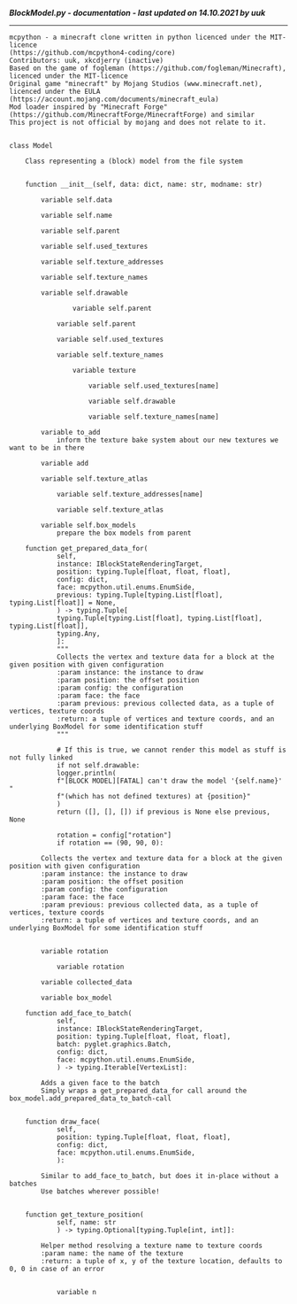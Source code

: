 ***BlockModel.py - documentation - last updated on 14.10.2021 by uuk***
___

    mcpython - a minecraft clone written in python licenced under the MIT-licence 
    (https://github.com/mcpython4-coding/core)
    Contributors: uuk, xkcdjerry (inactive)
    Based on the game of fogleman (https://github.com/fogleman/Minecraft), licenced under the MIT-licence
    Original game "minecraft" by Mojang Studios (www.minecraft.net), licenced under the EULA
    (https://account.mojang.com/documents/minecraft_eula)
    Mod loader inspired by "Minecraft Forge" (https://github.com/MinecraftForge/MinecraftForge) and similar
    This project is not official by mojang and does not relate to it.


    class Model
        
        Class representing a (block) model from the file system


        function __init__(self, data: dict, name: str, modname: str)

            variable self.data

            variable self.name

            variable self.parent

            variable self.used_textures

            variable self.texture_addresses

            variable self.texture_names

            variable self.drawable

                    variable self.parent

                variable self.parent

                variable self.used_textures

                variable self.texture_names

                    variable texture

                        variable self.used_textures[name]

                        variable self.drawable

                        variable self.texture_names[name]

            variable to_add
                inform the texture bake system about our new textures we want to be in there

            variable add

            variable self.texture_atlas

                variable self.texture_addresses[name]

                variable self.texture_atlas

            variable self.box_models
                prepare the box models from parent

        function get_prepared_data_for(
                self,
                instance: IBlockStateRenderingTarget,
                position: typing.Tuple[float, float, float],
                config: dict,
                face: mcpython.util.enums.EnumSide,
                previous: typing.Tuple[typing.List[float], typing.List[float]] = None,
                ) -> typing.Tuple[
                typing.Tuple[typing.List[float], typing.List[float], typing.List[float]],
                typing.Any,
                ]:
                """
                Collects the vertex and texture data for a block at the given position with given configuration
                :param instance: the instance to draw
                :param position: the offset position
                :param config: the configuration
                :param face: the face
                :param previous: previous collected data, as a tuple of vertices, texture coords
                :return: a tuple of vertices and texture coords, and an underlying BoxModel for some identification stuff
                """
                
                # If this is true, we cannot render this model as stuff is not fully linked
                if not self.drawable:
                logger.println(
                f"[BLOCK MODEL][FATAL] can't draw the model '{self.name}' "
                f"(which has not defined textures) at {position}"
                )
                return ([], [], []) if previous is None else previous, None
                
                rotation = config["rotation"]
                if rotation == (90, 90, 0):
            
            Collects the vertex and texture data for a block at the given position with given configuration
            :param instance: the instance to draw
            :param position: the offset position
            :param config: the configuration
            :param face: the face
            :param previous: previous collected data, as a tuple of vertices, texture coords
            :return: a tuple of vertices and texture coords, and an underlying BoxModel for some identification stuff


            variable rotation

                variable rotation

            variable collected_data

            variable box_model

        function add_face_to_batch(
                self,
                instance: IBlockStateRenderingTarget,
                position: typing.Tuple[float, float, float],
                batch: pyglet.graphics.Batch,
                config: dict,
                face: mcpython.util.enums.EnumSide,
                ) -> typing.Iterable[VertexList]:
            
            Adds a given face to the batch
            Simply wraps a get_prepared_data_for call around the box_model.add_prepared_data_to_batch-call


        function draw_face(
                self,
                position: typing.Tuple[float, float, float],
                config: dict,
                face: mcpython.util.enums.EnumSide,
                ):
            
            Similar to add_face_to_batch, but does it in-place without a batches
            Use batches wherever possible!


        function get_texture_position(
                self, name: str
                ) -> typing.Optional[typing.Tuple[int, int]]:
            
            Helper method resolving a texture name to texture coords
            :param name: the name of the texture
            :return: a tuple of x, y of the texture location, defaults to 0, 0 in case of an error


                variable n